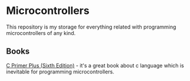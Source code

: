 # Microcontrollers

This repository is my storage for everything related with programming microcontrollers of any kind.

## Books
[C Primer Plus (Sixth Edition)](https://ptgmedia.pearsoncmg.com/images/9780321928429/samplepages/0321928423.pdf) - it's a great book about c language which is inevitable for programming microcontrollers.
